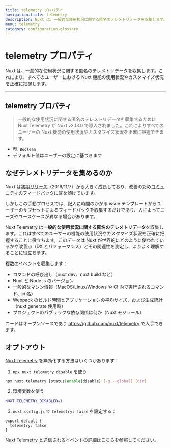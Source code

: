 ```yaml
---
title: telemetry プロパティ
navigation.title: telemetry
description: Nuxt は、一般的な使用状況に関する匿名のテレメトリデータを収集します。これにより、すべてのユーザーにおける Nuxt 機能の使用状況やカスタマイズ状況を正確に把握します。
menu: telemetry
category: configuration-glossary
---
```

# telemetry プロパティ

Nuxt は、一般的な使用状況に関する匿名のテレメトリデータを収集します。これにより、すべてのユーザーにおける Nuxt 機能の使用状況やカスタマイズ状況を正確に把握します。

---

## telemetry プロパティ

> 一般的な使用状況に関する匿名のテレメトリデータを収集するために Nuxt Telemetry が Nuxt v2.13.0 で導入されました。これによりすべてのユーザーの Nuxt 機能の使用状況やカスタマイズ状況を正確に把握できます。

- 型: `Boolean`
- デフォルト値はユーザーの設定に基づきます

## なぜテレメトリデータを集めるのか

Nuxt は[初期リリース](https://github.com/nuxt/nuxt.js/releases/tag/v0.2.0)（2016/11/7）から大きく成長しており、改善のため[コミュニティのフィードバック](https://github.com/nuxt/nuxt.js/issues)に耳を傾けています。

しかしこの手動プロセスでは、記入に時間のかかる issue テンプレートからユーザーのサブセットによるフィードバックを収集するだけであり、人によってニーズやユースケースが異なる場合があります。

Nuxt Telemetry は**一般的な使用状況に関する匿名のテレメトリデータ**を収集します。これはすべてのユーザーの機能の使用状況やカスタマイズ状況を正確に把握することに役立ちます。このデータは Nuxt が世界的にどのように使われているかや改善点（DX とパフォーマンス）とその関連性を測定し、よりよく理解することに役立ちます。

複数のイベントを収集します：

- コマンドの呼び出し（nuxt dev、nuxt build など）
- Nuxt と Node.js のバージョン
- 一般的なマシン情報（MacOS/Linux/Windows や CI 内で実行されるコマンド、ci 名）
- Webpack のビルド時間とアプリケーションの平均サイズ、および生成統計（nuxt generate 使用時）
- プロジェクトのパブリックな依存関係は何か（Nuxt モジュール）

コードはオープンソースであり https://github.com/nuxt/telemetry で入手できます。

## オプトアウト

[Nuxt Telemetry](https://github.com/nuxt/telemetry) を無効化する方法はいくつかあります：

1. `npx nuxt telemetry disable` を使う

```bash
npx nuxt telemetry [status|enable|disable] [-g,--global] [dir]
```

2. 環境変数を使う

```bash
NUXT_TELEMETRY_DISABLED=1
```

3. `nuxt.config.js` で `telemetry: false` を設定する：

```js{}[nuxt.config.js]
export default {
  telemetry: false
}
```

Nuxt Telemetry と送信されるイベントの詳細は[こちら](https://github.com/nuxt/telemetry)を参照してください。
